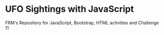 # UFO Sightings with JavaScript
FRM's Repository for JavaScript, Bootstrap, HTML activities and Challenge 11
